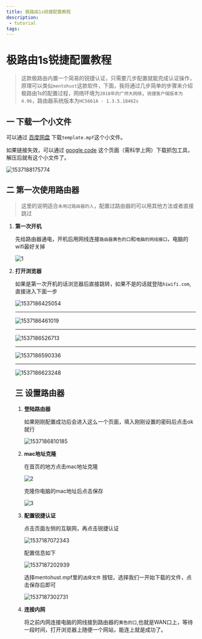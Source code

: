 ```yaml
---
title: 极路由1s锐捷配置教程
description: 
 - tutorial
tags:
---
```


# 极路由1s锐捷配置教程

>这款极路由内置一个简易的锐捷认证，只需要几步配置就能完成认证操作，原理可以类似`mentohust`这款软件，下面，我将通过几步简单的步骤来介绍极路由1s的配置过程，网络环境为`2018年的广师大网络`，`锐捷客户端版本为4.96`，路由器系统版本为`HC5661A - 1.3.5.18462s `



## 一 下载一个小文件

可以通过 [百度网盘](https://pan.baidu.com/s/1XBUWX4TrOeWUQkcDnH91ug) 下载`template.mpf`这个小文件。

如果链接失效，可以通过 [google code](https://code.google.com/archive/p/mentohust/downloads?page=2) 这个页面（需科学上网）下载抓包工具，解压后就有这个小文件了。

![1537188175774](极路由1s使用教程.assets/1537188175774.png)



## 二 第一次使用路由器

> 这里的说明适合`未用过路由器的人`，配置过路由器的可以用其他方法或者直接跳过

1. **第一次开机**

   先给路由器通电，开机后用网线连接`路由器黄色的口`和`电脑的网线接口`，电脑的wifi最好关掉

   ![1](极路由1s使用教程.assets/1.jpg)

2. **打开浏览器**

   如果是第一次开机的话浏览器后直接跳转，如果不是的话就登陆`hiwifi.com`,直接进入下面一步

   ![1537186425054](极路由1s使用教程.assets/1537186425054.png)

   ***

   ![1537186461019](极路由1s使用教程.assets/1537186461019.png)

   ***

   ![1537186526713](极路由1s使用教程.assets/1537186526713.png)

   ***

   ![1537186590336](极路由1s使用教程.assets/1537186590336.png)

   ***

   ![1537186623248](极路由1s使用教程.assets/1537186623248.png)

   ## 三 设置路由器

   1. **登陆路由器**

      如果刚刚配置成功后会进入这么一个页面，填入刚刚设置的密码后点击ok就行

      ![1537186810185](极路由1s使用教程.assets/1537186810185.png)

   2. **mac地址克隆**

      在首页的地方点击mac地址克隆

      ![2](极路由1s使用教程.assets/2.png)

      克隆你电脑的mac地址后点击保存

      ![3](极路由1s使用教程.assets/3.png)

   3. **配置锐捷认证**

      点击页面左侧的互联网，再点击锐捷认证

      ![1537187072343](极路由1s使用教程.assets/1537187072343.png)

      配置信息如下

      ![1537187202939](极路由1s使用教程.assets/1537187202939.png)

      选择mentohust.mpf里的`选择文件` 按钮，选择我们一开始下载的文件，点击保存后即可

      ![1537187302731](极路由1s使用教程.assets/1537187302731.png)

   4. **连接内网**

      将之前内网连接电脑的网线接到路由器的`黄色的口`,也就是WAN口上，等待一段时间，打开浏览器上随便一个网站，能连上就是成功了。

